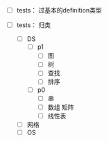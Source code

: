 
- [ ] tests： 过基本的definition类型

- [ ] tests： 归类
  - [ ] DS
    - [ ] p1
      - [ ] 图
      - [ ] 树
      - [ ] 查找
      - [ ] 排序
    - [ ] p0
      - [ ] 串
      - [ ] 数组 矩阵
      - [ ] 线性表
  - [ ] 网络
  - [ ] OS

